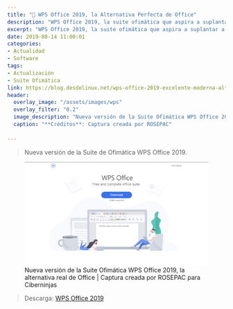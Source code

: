 ```yaml
---
title: "📰 WPS Office 2019, la Alternativa Perfecta de Office"
description: "WPS Office 2019, la suite ofimática que aspira a suplantar a Microsoft Office"
excerpt: "WPS Office 2019, la suite ofimática que aspira a suplantar a Microsoft Office"
date: 2019-08-14 11:00:01
categories:
- Actualidad
- Software
tags:
- Actualización
- Suite Ofimática
link: https://blog.desdelinux.net/wps-office-2019-excelente-moderna-alternativa-libreoffice/
header:
  overlay_image: "/assets/images/wps"
  overlay_filter: "0.2"
  image_description: "Nueva versión de la Suite Ofimática WPS Office 2019, la alternativa real de Office | Ciberninjas"
  caption: "**Créditos**: Captura creada por ROSEPAC"

---
```

> Nueva versión de la Suite de Ofimática WPS Office 2019.

<figure>
    <a href="/assets/images/wps-office-2019-full.jpg" class="image-popup"><img src="/assets/images/wps-office-2019-fullx636.jpg"></a>
    <figcaption>Nueva versión de la Suite Ofimática WPS Office 2019, la alternativa real de Office | Captura creada por ROSEPAC para Ciberninjas</figcaption>
</figure>

> Descarga: [WPS Office 2019](https://www.wps.com/es-MX/download/ "Descarga de la nueva versión de la Suite Ofimática WPS Office 2019, la única alternativa real de Office: Ciberninjas")